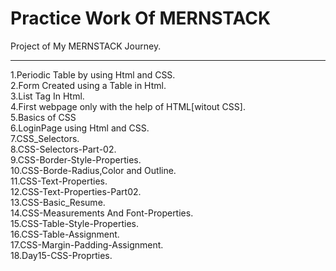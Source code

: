 # Practice Work Of MERNSTACK
Project of My MERNSTACK Journey. <br>
<hr>
1.Periodic Table by using Html and CSS.<br>
2.Form Created using a Table in Html.<br>
3.List Tag In Html.<br>
4.First webpage only with the help of HTML[witout CSS].<br>
5.Basics of CSS<br>
6.LoginPage using Html and CSS.<br>
7.CSS_Selectors.<br>
8.CSS-Selectors-Part-02.<br>
9.CSS-Border-Style-Properties.<br>
10.CSS-Borde-Radius,Color and Outline.<br>
11.CSS-Text-Properties.<br>
12.CSS-Text-Properties-Part02.<br>
13.CSS-Basic_Resume.<br>
14.CSS-Measurements And Font-Properties.<br>
15.CSS-Table-Style-Properties.<br>
16.CSS-Table-Assignment.<br>
17.CSS-Margin-Padding-Assignment.<br>
18.Day15-CSS-Proprties.
